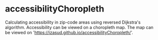 # accessibilityChoropleth
Calculating accessibility in zip-code areas using reversed Dijkstra's algorithm. Accessibility can be viewed on a choropleth map. The map can be viewed on 'https://izasud.github.io/accessibilityChoropleth/'.
